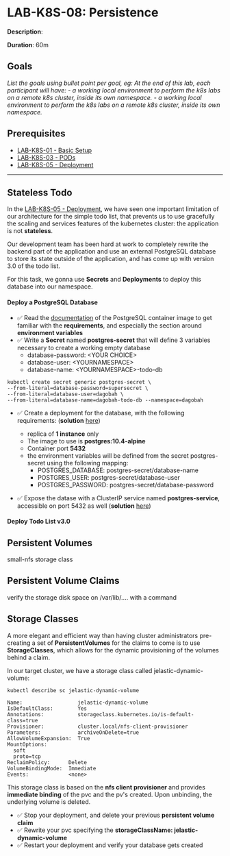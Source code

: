 # LAB-K8S-08: Persistence

**Description**: 

**Duration**: 60m

## Goals
*List the goals using bullet point per goal, eg:
At the end of this lab, each participant will have:*
*- a working local environment to perform the k8s labs on a remote k8s cluster, inside its own namespace.*
*- a working local environment to perform the k8s labs on a remote k8s cluster, inside its own namespace.*

## Prerequisites
 - [LAB-K8S-01 - Basic Setup](../LAB-K8S-01/README.MD)
 - [LAB-K8S-03 - PODs](../LAB-K8S-03/README.MD)
 - [LAB-K8S-05 - Deployment](../LAB-K8S-05/README.MD)

----

## Stateless Todo

In the [LAB-K8S-05 - Deployment](../LAB-K8S-05/README.MD), we have seen one important limitation of our architecture for the simple todo list, that prevents us to use gracefully the scaling and services features of the kubernetes cluster: the application is not **stateless**.

Our development team has been hard at work to completely rewrite the backend part of the application and use an external PostgreSQL database to store its state outside of the application, and has come up with version 3.0 of the todo list. 

For this task, we gonna use **Secrets** and **Deployments** to deploy this database into our namespace.

#### Deploy a PostgreSQL Database

- :white_check_mark: Read the [documentation](https://hub.docker.com/_/postgres) of the PostgreSQL container image to get familiar with the **requirements**, and especially the section around **environment variables**
- :white_check_mark: Write a **Secret** named **postgres-secret** that will define 3 variables necessary to create a working empty database
  - database-password: \<YOUR CHOICE\>
  - database-user: \<YOURNAMESPACE\>
  - database-name: \<YOURNAMESPACE\>-todo-db
``` shell
kubectl create secret generic postgres-secret \
--from-literal=database-password=supersecret \
--from-literal=database-user=dagobah \
--from-literal=database-name=dagobah-todo-db --namespace=dagobah
```
- :white_check_mark: Create a deployment for the database, with the following requirements: (**solution** [here](./solutions/postgres-deployment.yml))
  - replica of **1 instance** only
  - The image to use is **postgres:10.4-alpine**
  - Container port **5432**
  - the environment variables will be defined from the secret postgres-secret using the following mapping:
    - POSTGRES_DATABASE: postgres-secret/database-name
    - POSTGRES_USER: postgres-secret/database-user
    - POSTGRES_PASSWORD: postgres-secret/database-password
 
- :white_check_mark: Expose the datase with a ClusterIP service named **postgres-service**, accessible on port 5432 as well (**solution** [here](./solutions/postgres-deployment-service.yml))

#### Deploy Todo List v3.0


## Persistent Volumes

small-nfs storage class

## Persistent Volume Claims

verify the storage disk space on /var/lib/.... with a command

## Storage Classes

A more elegant and efficient way than having cluster administrators pre-creating a set of **PersistentVolumes** for the claims to come is to use **StorageClasses**, which allows for the dynamic provisioning of the volumes behind a claim.

In our target cluster, we have a storage class called jelastic-dynamic-volume:

``` shell
kubectl describe sc jelastic-dynamic-volume

Name:                  jelastic-dynamic-volume
IsDefaultClass:        Yes
Annotations:           storageclass.kubernetes.io/is-default-class=true
Provisioner:           cluster.local/nfs-client-provisioner
Parameters:            archiveOnDelete=true
AllowVolumeExpansion:  True
MountOptions:
  soft
  proto=tcp
ReclaimPolicy:      Delete
VolumeBindingMode:  Immediate
Events:             <none>
```

This storage class is based on the **nfs client provisioner** and provides **immediate binding** of the pvc and the pv's created. Upon unbinding, the underlying volume is deleted.

- :white_check_mark: Stop your deployment, and delete your previous **persistent volume claim**
- :white_check_mark: Rewrite your pvc specifying the **storageClassName: jelastic-dynamic-volume**
- :white_check_mark: Restart your deployment and verify your database gets created
